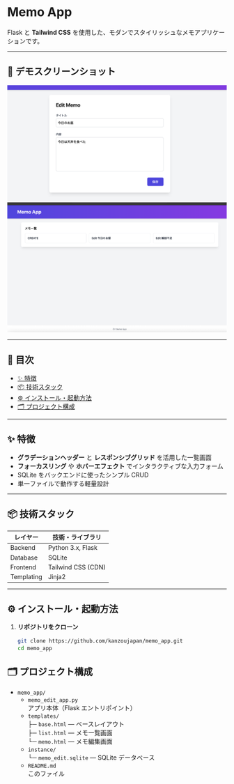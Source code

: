 # Memo App

Flask と **Tailwind CSS** を使用した、モダンでスタイリッシュなメモアプリケーションです。

---

## 📸 デモスクリーンショット

 
![メモ一覧](assets/top_image.png)  
![メモ編集](assets/edit_image.png) 

---

## 🚀 目次

- [✨ 特徴](#-特徴)  
- [📦 技術スタック](#-技術スタック)  
- [⚙️ インストール・起動方法](#️-インストール・起動方法)  
- [🗂 プロジェクト構成](#-プロジェクト構成)  
  

---

## ✨ 特徴

- **グラデーションヘッダー** と **レスポンシブグリッド** を活用した一覧画面  
- **フォーカスリング** や **ホバーエフェクト** でインタラクティブな入力フォーム  
- SQLite をバックエンドに使ったシンプル CRUD  
- 単一ファイルで動作する軽量設計  

---

## 📦 技術スタック

| レイヤー     | 技術・ライブラリ           |
| ------------ | -------------------------- |
| Backend      | Python 3.x, Flask         |
| Database     | SQLite                    |
| Frontend     | Tailwind CSS (CDN)        |
| Templating   | Jinja2                    |

---

## ⚙️ インストール・起動方法

1. **リポジトリをクローン**  
   ```bash
   git clone https://github.com/kanzoujapan/memo_app.git
   cd memo_app

## 🗂 プロジェクト構成

- `memo_app/`
  - `memo_edit_app.py`  
    アプリ本体（Flask エントリポイント）
  - `templates/`  
    ├─ `base.html` — ベースレイアウト  
    ├─ `list.html` — メモ一覧画面  
    └─ `memo.html` — メモ編集画面  
  - `instance/`  
    └─ `memo_edit.sqlite` — SQLite データベース  
  - `README.md`  
    このファイル
